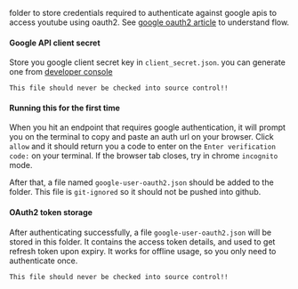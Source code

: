 folder to store credentials required to authenticate against google apis to access youtube using oauth2. See [google oauth2 article](https://developers.google.com/identity/protocols/OAuth2) to understand flow.

#### Google API client secret

Store you google client secret key in `client_secret.json`. you can generate one from [developer console](https://console.developers.google.com/)

`This file should never be checked into source control!!`

#### Running this for the first time

When you hit an endpoint that requires google authentication, it will prompt you on the terminal to copy and paste an auth url on your browser. Click `allow` and it should return you a code to enter on the `Enter verification code:` on your terminal. If the browser tab closes, try in chrome `incognito` mode.

After that, a file named `google-user-oauth2.json` should be added to the folder. This file is `git-ignored` so it should not be pushed into github.

#### OAuth2 token storage

After authenticating successfully, a file `google-user-oauth2.json` will be stored in this folder. It contains the access token details, and used to get refresh token upon expiry. It works for offline usage, so you only need to authenticate once.

`This file should never be checked into source control!!`
